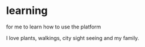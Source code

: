 # learning
for me to learn how to use the platform

I love plants, walkings, city sight seeing and my family. 
